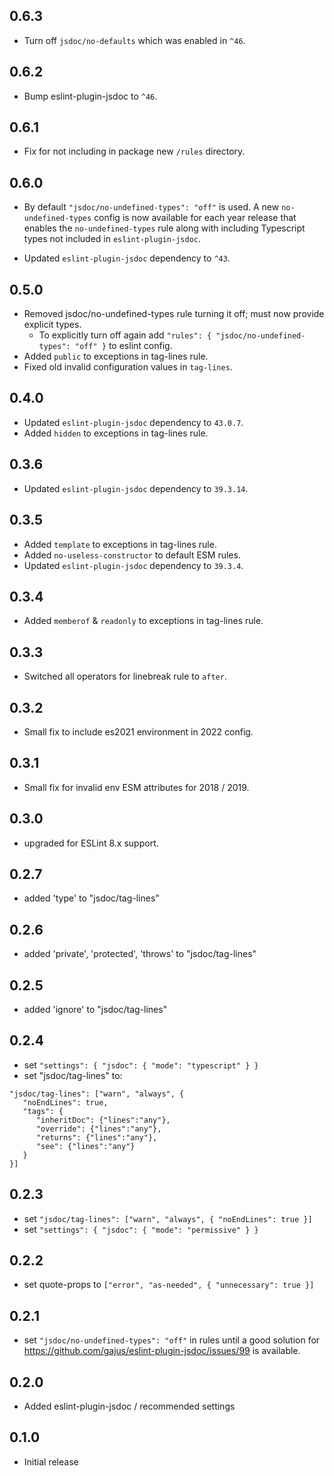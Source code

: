 ## 0.6.3
- Turn off `jsdoc/no-defaults` which was enabled in `^46`.

## 0.6.2
- Bump eslint-plugin-jsdoc to `^46`.

## 0.6.1
- Fix for not including in package new `/rules` directory.

## 0.6.0
- By default `"jsdoc/no-undefined-types": "off"` is used. A new `no-undefined-types` config is now available
  for each year release that enables the `no-undefined-types` rule along with including Typescript types not 
  included in `eslint-plugin-jsdoc`.

- Updated `eslint-plugin-jsdoc` dependency to `^43`.

## 0.5.0
- Removed jsdoc/no-undefined-types rule turning it off; must now provide explicit types.
  - To explicitly turn off again add `"rules": { "jsdoc/no-undefined-types": "off" }` to eslint config.
- Added `public` to exceptions in tag-lines rule.
- Fixed old invalid configuration values in `tag-lines`.

## 0.4.0
- Updated `eslint-plugin-jsdoc` dependency to `43.0.7`.
- Added `hidden` to exceptions in tag-lines rule.

## 0.3.6
- Updated `eslint-plugin-jsdoc` dependency to `39.3.14`.

## 0.3.5
- Added `template` to exceptions in tag-lines rule.
- Added `no-useless-constructor` to default ESM rules.
- Updated `eslint-plugin-jsdoc` dependency to `39.3.4`.

## 0.3.4
- Added `memberof` & `readonly` to exceptions in tag-lines rule.

## 0.3.3
- Switched all operators for linebreak rule to `after`.

## 0.3.2
- Small fix to include es2021 environment in 2022 config.

## 0.3.1
- Small fix for invalid env ESM attributes for 2018 / 2019.

## 0.3.0
- upgraded for ESLint 8.x support.

## 0.2.7
- added 'type' to  "jsdoc/tag-lines"

## 0.2.6
- added 'private', 'protected', 'throws' to  "jsdoc/tag-lines"

## 0.2.5
- added 'ignore' to  "jsdoc/tag-lines"

## 0.2.4
- set `"settings": { "jsdoc": { "mode": "typescript" } }`
- set "jsdoc/tag-lines" to:
```
"jsdoc/tag-lines": ["warn", "always", {
   "noEndLines": true,
   "tags": {
      "inheritDoc": {"lines":"any"},
      "override": {"lines":"any"},
      "returns": {"lines":"any"},
      "see": {"lines":"any"}
   }
}]
```

## 0.2.3
- set `"jsdoc/tag-lines": ["warn", "always", { "noEndLines": true }]`
- set `"settings": { "jsdoc": { "mode": "permissive" } }`

## 0.2.2
- set quote-props to `["error", "as-needed", { "unnecessary": true }]`

## 0.2.1
- set `"jsdoc/no-undefined-types": "off"` in rules until a good solution for 
  https://github.com/gajus/eslint-plugin-jsdoc/issues/99 is available.

## 0.2.0
- Added eslint-plugin-jsdoc / recommended settings

## 0.1.0
- Initial release
